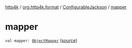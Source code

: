 [http4k](../../index.md) / [org.http4k.format](../index.md) / [ConfigurableJackson](index.md) / [mapper](./mapper.md)

# mapper

`val mapper: `[`ObjectMapper`](https://fasterxml.github.io/jackson-databind/javadoc/2.10/com/fasterxml/jackson/databind/ObjectMapper.html) [(source)](https://github.com/http4k/http4k/blob/master/http4k-format-jackson/src/main/kotlin/org/http4k/format/ConfigurableJackson.kt#L28)